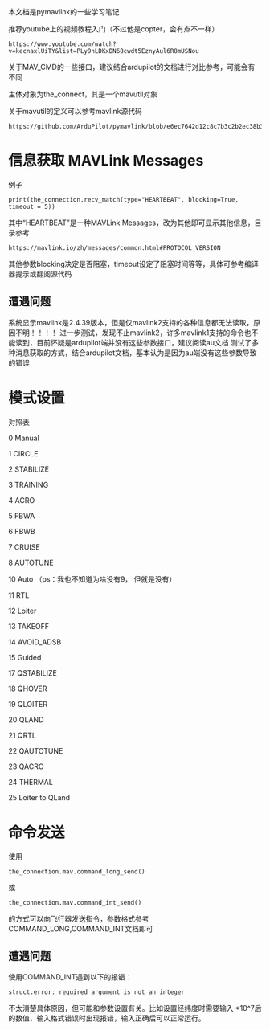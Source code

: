 本文档是pymavlink的一些学习笔记

推荐youtube上的视频教程入门（不过他是copter，会有点不一样）

    https://www.youtube.com/watch?v=kecnaxlUiTY&list=PLy9nLDKxDN68cwdt5EznyAul6R8mUSNou
    
关于MAV_CMD的一些接口，建议结合ardupilot的文档进行对比参考，可能会有不同

主体对象为the_connect，其是一个mavutil对象

关于mavutil的定义可以参考mavlink源代码

    https://github.com/ArduPilot/pymavlink/blob/e6ec7642d12c8c7b3c2b2ec38b38972314bdd895/mavutil.py#L505

# 信息获取 MAVLink Messages

例子

    print(the_connection.recv_match(type="HEARTBEAT", blocking=True, timeout = 5))

其中“HEARTBEAT”是一种MAVLink Messages，改为其他即可显示其他信息，目录参考

    https://mavlink.io/zh/messages/common.html#PROTOCOL_VERSION

其他参数blocking决定是否阻塞，timeout设定了阻塞时间等等，具体可参考编译器提示或翻阅源代码

## 遭遇问题

系统显示mavlink是2.4.39版本，但是仅mavlink2支持的各种信息都无法读取，原因不明！！！！
进一步测试，发现不止mavlink2，许多mavlink1支持的命令也不能读到，目前怀疑是ardupilot端并没有这些参数接口，建议阅读au文档
测试了多种消息获取的方式，结合ardupilot文档，基本认为是因为au端没有这些参数导致的错误

# 模式设置
对照表

0  Manual

1  CIRCLE

2  STABILIZE

3  TRAINING

4  ACRO

5  FBWA

6  FBWB

7  CRUISE

8  AUTOTUNE 

10 Auto  （ps：我也不知道为啥没有9， 但就是没有）

11 RTL

12 Loiter

13 TAKEOFF

14 AVOID_ADSB

15 Guided

17 QSTABILIZE

18 QHOVER

19 QLOITER

20 QLAND

21 QRTL

22 QAUTOTUNE

23 QACRO

24 THERMAL

25 Loiter to QLand

# 命令发送

使用 
        
    the_connection.mav.command_long_send()
或

    the_connection.mav.command_int_send()
的方式可以向飞行器发送指令，参数格式参考COMMAND_LONG,COMMAND_INT文档即可

## 遭遇问题

使用COMMAND_INT遇到以下的报错：
    
    struct.error: required argument is not an integer

不太清楚具体原因，但可能和参数设置有关。比如设置经纬度时需要输入 *10^7后的数值，输入格式错误时出现报错，输入正确后可以正常运行。
